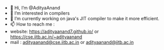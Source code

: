 - 👋 Hi, I’m @AdityaAnand
- 👀 I’m interested in compilers
- 🌱 I’m currently working on java's JIT compiler to make it more efficient.
- 📫 How to reach me : 
-  website: https://adityaanand7.github.io/ or https://cse.iitb.ac.in/~adityaanand
-  mail : adityaanand@cse.iitb.ac.in or adityaanand@iitb.ac.in

<!---
adityaanand7/adityaanand7 is a ✨ special ✨ repository because its `README.md` (this file) appears on your GitHub profile.
You can click the Preview link to take a look at your changes.
--->
